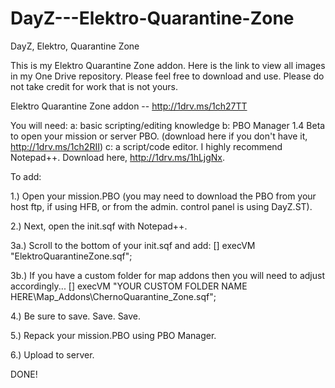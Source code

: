 DayZ---Elektro-Quarantine-Zone
==============================

DayZ, Elektro, Quarantine Zone


This is my Elektro Quarantine Zone addon.  Here is the link to view all images in my One Drive repository.  Please feel free to download and use.  Please do not take credit for work that is not yours.

Elektro Quarantine Zone addon -- http://1drv.ms/1ch27TT

You will need:
a: basic scripting/editing knowledge
b: PBO Manager 1.4 Beta to open your mission or server PBO. (download here if you don't have it, http://1drv.ms/1ch2RII)
c: a script/code editor.  I highly recommend Notepad++.  Download here, http://1drv.ms/1hLjgNx.


To add:

1.) Open your mission.PBO (you may need to download the PBO from your host ftp, if using HFB, or from the admin. control panel is using DayZ.ST).

2.) Next, open the init.sqf with Notepad++.

3a.) Scroll to the bottom of your init.sqf and add:
    [] execVM "ElektroQuarantineZone.sqf";
    
3b.) If you have a custom folder for map addons then you will need to adjust accordingly...
    [] execVM "YOUR CUSTOM FOLDER NAME HERE\Map_Addons\ChernoQuarantine_Zone.sqf";
    
4.) Be sure to save.  Save.  Save.

5.) Repack your mission.PBO using PBO Manager.

6.) Upload to server.

DONE!


